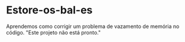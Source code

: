 # Estore-os-bal-es
Aprendemos como corrigir um problema de vazamento de memória no código. "Este projeto não está pronto."
